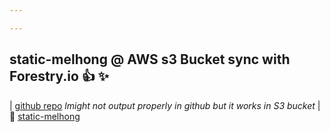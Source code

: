 ```yaml
---

---
```

## static-melhong @ AWS s3 Bucket sync with Forestry.io :+1: :sparkles: 

| [github repo](https://melhong.github.io/forestry-melhong/) *lmight not output properly in github but it works in S3 bucket*
| :rocket:  [static-melhong](https://s3.amazonaws.com/static-melhong/index.html)